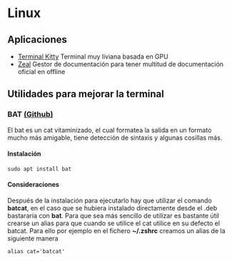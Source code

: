 # Linux

## Aplicaciones
* [Terminal Kitty](https://sw.kovidgoyal.net/kitty/) Terminal muy liviana basada en GPU
* [Zeal](https://zealdocs.org/) Gestor de documentación para tener multitud de documentación oficial en offline

## Utilidades para mejorar la terminal

### BAT [(Github)](https://github.com/sharkdp/bat)
El bat es un cat vitaminizado, el cual formatea la salida en un formato mucho más amigable, tiene detección de sintaxis y algunas cosillas más.

#### Instalación
```
sudo apt install bat
```

#### Consideraciones
Después de la instalación para ejecutarlo hay que utilizar el comando **batcat**, en el caso que se hubiera instalado directamente desde el .deb bastararía con **bat**. Para que sea más sencillo de utilizar es bastante útil crearse un alias para que cuando se utilice el cat utilice en su defecto el batcat. Para ello por ejemplo en el fichero **~/.zshrc** creamos un alias de la siguiente manera
```
alias cat='batcat'
```
